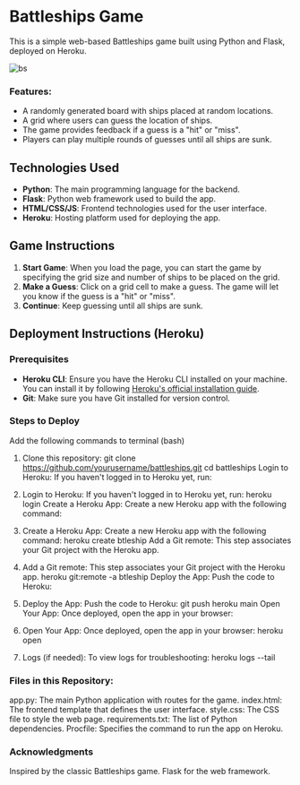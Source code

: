 # Battleships Game

This is a simple web-based Battleships game built using Python and Flask, deployed on Heroku.

![bs](https://github.com/user-attachments/assets/458e55a9-46c3-4e13-9714-4802e905ceac)


### Features:
- A randomly generated board with ships placed at random locations.
- A grid where users can guess the location of ships.
- The game provides feedback if a guess is a "hit" or "miss".
- Players can play multiple rounds of guesses until all ships are sunk.

## Technologies Used
- **Python**: The main programming language for the backend.
- **Flask**: Python web framework used to build the app.
- **HTML/CSS/JS**: Frontend technologies used for the user interface.
- **Heroku**: Hosting platform used for deploying the app.

## Game Instructions
1. **Start Game**: When you load the page, you can start the game by specifying the grid size and number of ships to be placed on the grid.
2. **Make a Guess**: Click on a grid cell to make a guess. The game will let you know if the guess is a "hit" or "miss".
3. **Continue**: Keep guessing until all ships are sunk.

## Deployment Instructions (Heroku)

### Prerequisites
- **Heroku CLI**: Ensure you have the Heroku CLI installed on your machine. You can install it by following [Heroku's official installation guide](https://devcenter.heroku.com/articles/heroku-cli).
- **Git**: Make sure you have Git installed for version control.

### Steps to Deploy
Add the following commands to terminal (bash)
1. Clone this repository:
git clone https://github.com/yourusername/battleships.git
cd battleships
Login to Heroku: If you haven't logged in to Heroku yet, run:

2. Login to Heroku: If you haven't logged in to Heroku yet, run:
heroku login
Create a Heroku App: Create a new Heroku app with the following command:

3. Create a Heroku App: Create a new Heroku app with the following command:
heroku create btleship
Add a Git remote: This step associates your Git project with the Heroku app.

4. Add a Git remote: This step associates your Git project with the Heroku app.
heroku git:remote -a btleship
Deploy the App: Push the code to Heroku:

5. Deploy the App: Push the code to Heroku:
git push heroku main
Open Your App: Once deployed, open the app in your browser:

6. Open Your App: Once deployed, open the app in your browser:
heroku open


7. Logs (if needed): To view logs for troubleshooting:
heroku logs --tail

### Files in this Repository: 
app.py: The main Python application with routes for the game.
index.html: The frontend template that defines the user interface.
style.css: The CSS file to style the web page.
requirements.txt: The list of Python dependencies.
Procfile: Specifies the command to run the app on Heroku.

### Acknowledgments
Inspired by the classic Battleships game.
Flask for the web framework.




